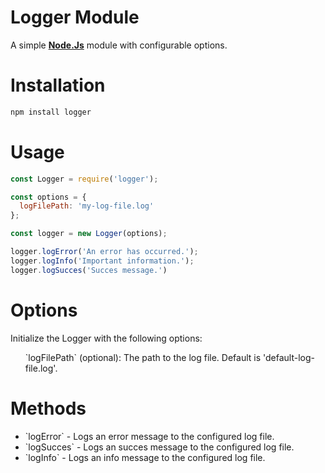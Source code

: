 # Logger Module
A simple <a href="" target=""><strong>Node.Js</strong></a> module with configurable options.

# Installation
```bash
npm install logger
```

# Usage
```js
const Logger = require('logger');

const options = {
  logFilePath: 'my-log-file.log'
};

const logger = new Logger(options);

logger.logError('An error has occurred.');
logger.logInfo('Important information.');
logger.logSucces('Succes message.')
```

# Options
Initialize the Logger with the following options:
<ul>
    `logFilePath` (optional): The path to the log file. Default is 'default-log-file.log'.
</ul>

# Methods
<ul>
    <li>`logError` - Logs an error message to the configured log file.</li>
    <li>`logSucces` - Logs an succes message to the configured log file.</li>
    <li>`logInfo` - Logs an info message to the configured log file.</li>
</ul>